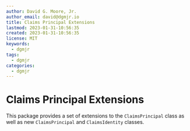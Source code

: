 ```yaml
---
author: David G. Moore, Jr.
author_email: david@dgmjr.io
title: Claims Principal Extensions
lastmod: 2023-01-31-10:56:35
created: 2023-01-31-10:56:35
license: MIT
keywords:
  - dgmjr
tags:
  - dgmjr
categories:
  - dgmjr
---
```


# Claims Principal Extensions

This package provides a set of extensions to the `ClaimsPrincipal` class as well as new `ClaimsPrincipal` and `ClaimsIdentity` classes.

